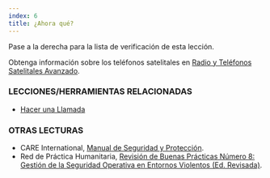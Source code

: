 ```yaml
---
index: 6
title: ¿Ahora qué?
---
```

Pase a la derecha para la lista de verificación de esta lección.

Obtenga información sobre los teléfonos satelitales en [Radio y Teléfonos Satelitales Avanzado](umbrella://communications/radios-and-satellite-phones/advanced).

### LECCIONES/HERRAMIENTAS RELACIONADAS

*   [Hacer una Llamada](umbrella://communications/making-a-call)

### OTRAS LECTURAS

*   CARE International, [Manual de Seguridad y Protección](https://www.eisf.eu/wp-content/uploads/2014/09/0614-Macpherson-2004-CARE-International-Safety-and-Security-Handbook.pdf).
*   Red de Práctica Humanitaria, [Revisión de Buenas Prácticas Número 8: Gestión de la Seguridad Operativa en Entornos Violentos (Ed. Revisada)](http://odihpn.org/wp-content/uploads/2010/11/GPR_8_revised2.pdf).